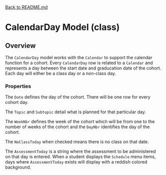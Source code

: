 [Back to README.md](/README.md)

# CalendarDay Model (class)

## Overview

The `CalendarDay` model works with the `Calendar` to support the calendar function for a cohort. Every `CalendarDay` row is related to a `Calendar` and represents a day between the start date and graducation date of the cohort. Each day will either be a class day or a non-class day.

### Properties

The `Date` defines the day of the cohort. There will be one row for every cohort day.

The `Topic` and `Subtopic` detail what is planned for that particular day.

The `WeekNbr` defines the week of the cohort which will be from one to the number of weeks of the cohort and the `DayNbr` identifies the day of the cohort. 

The `NoClassToday` when checked means there is no class on that date.

The `AssessmentToday` is a string where the assessment to be administered on that day is entered. When a student displays the `Schedule` menu items, days where `AssessmentToday` exists will display with a reddish colored background.